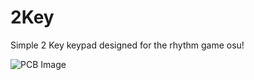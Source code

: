 # 2Key
Simple 2 Key keypad designed for the rhythm game osu!

![PCB Image](https://user-images.githubusercontent.com/66648696/205465758-18f7cccb-645d-4999-a675-7f248f7fe31c.jpg)
